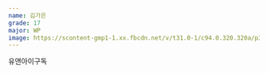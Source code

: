 ```yaml
---
name: 김가은
grade: 17
major: WP
image: https://scontent-gmp1-1.xx.fbcdn.net/v/t31.0-1/c94.0.320.320a/p320x320/10506738_10150004552801856_220367501106153455_o.jpg?_nc_cat=1&_nc_ohc=DI5DcY6-iAgAX_-4-4z&_nc_ht=scontent-gmp1-1.xx&_nc_tp=1003&oh=48b5c04f20874bd18f96722d8b68b956&oe=5E980717
---
```

유앤아이구독